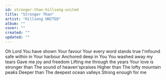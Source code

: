 ```yaml
---
id: stronger-than-hillsong-united
title: "Stronger Than"
artist: "Hillsong UNITED"
album: ""
cover: ""
created: ""
updated: ""
---
```


Oh Lord You have shown Your favour
Your every word stands true
I'mfound safe within in Your harbour
Anchored deep in You
You washed away my tears
Gave me joy and freedom
Lifting me through the years
Your love is stronger than
The sound of heaven'spraises
Higher than
The lofty mountain peaks
Deeper than
The deepest ocean valleys
Strong enough for me